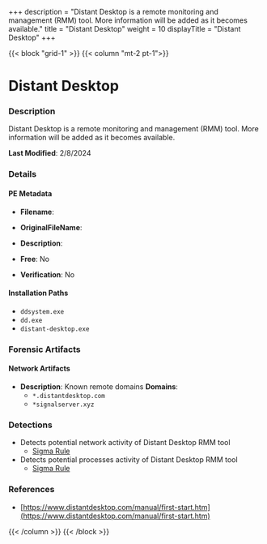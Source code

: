 +++
description = "Distant Desktop is a remote monitoring and management (RMM) tool. More information will be added as it becomes available."
title = "Distant Desktop"
weight = 10
displayTitle = "Distant Desktop"
+++


{{< block "grid-1" >}}
{{< column "mt-2 pt-1">}}

# Distant Desktop


### Description

Distant Desktop is a remote monitoring and management (RMM) tool. More information will be added as it becomes available.



**Last Modified**: 2/8/2024

### Details


#### PE Metadata
- **Filename**: 
- **OriginalFileName**: 
- **Description**: 


- **Free**: No

- **Verification**: No




#### Installation Paths
- `ddsystem.exe`
- `dd.exe`
- `distant-desktop.exe`

### Forensic Artifacts




#### Network Artifacts
- **Description**: Known remote domains  **Domains**:
    - `*.distantdesktop.com`
    - `*signalserver.xyz`


### Detections
- Detects potential network activity of Distant Desktop RMM tool
  - [Sigma Rule](https://github.com/magicsword-io/LOLRMM/blob/main/detections/sigma/distant_desktop_network_sigma.yml)
- Detects potential processes activity of Distant Desktop RMM tool
  - [Sigma Rule](https://github.com/magicsword-io/LOLRMM/blob/main/detections/sigma/distant_desktop_processes_sigma.yml)

### References
- [https://www.distantdesktop.com/manual/first-start.htm](https://www.distantdesktop.com/manual/first-start.htm)



{{< /column >}}
{{< /block >}}
